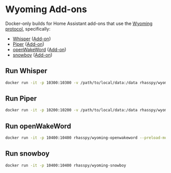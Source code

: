 # Wyoming Add-ons

Docker-only builds for Home Assistant add-ons that use the [Wyoming protocol](https://github.com/rhasspy/rhasspy3/blob/master/docs/wyoming.md), specifically:

* [Whisper](https://hub.docker.com/r/rhasspy/wyoming-whisper) ([Add-on](https://github.com/home-assistant/addons/blob/master/whisper/README.md))
* [Piper](https://hub.docker.com/r/rhasspy/wyoming-piper) ([Add-on](https://github.com/home-assistant/addons/blob/master/piper/README.md))
* [openWakeWord](https://hub.docker.com/r/rhasspy/wyoming-openwakeword) ([Add-on](https://github.com/home-assistant/addons/blob/master/openwakeword/README.md))
* [snowboy](https://hub.docker.com/r/rhasspy/wyoming-snowboy) ([Add-on](https://github.com/rhasspy/hassio-addons/tree/master/snowboy/README.md))


## Run Whisper

``` sh
docker run -it -p 10300:10300 -v /path/to/local/data:/data rhasspy/wyoming-whisper --model tiny-int8 --language en
```


## Run Piper

``` sh
docker run -it -p 10200:10200 -v /path/to/local/data:/data rhasspy/wyoming-piper --voice en_US-lessac-medium
```

## Run openWakeWord

``` sh
docker run -it -p 10400:10400 rhasspy/wyoming-openwakeword --preload-model 'ok_nabu'
```

## Run snowboy

``` sh
docker run -it -p 10400:10400 rhasspy/wyoming-snowboy
```
